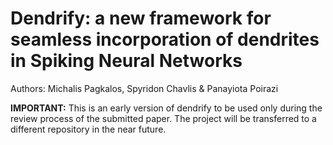 # Dendrify: a new framework for seamless incorporation of dendrites in Spiking Neural Networks

Authors: Michalis Pagkalos, Spyridon Chavlis & Panayiota Poirazi

**IMPORTANT:**
This is an early version of dendrify to be used only during the review process of the submitted paper. The project will be transferred to a different repository in the near future.
